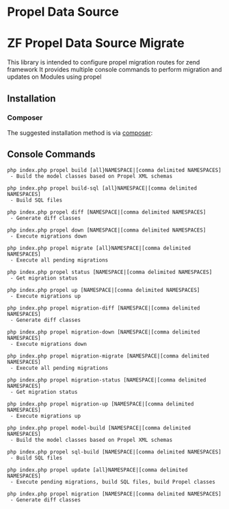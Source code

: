 # Propel Data Source
# ZF Propel Data Source Migrate

This library is intended to configure propel migration routes for zend framework
It provides multiple console commands to perform migration and updates on Modules using propel

## Installation

### Composer

The suggested installation method is via [composer](http://getcomposer.org/):

## Console Commands

```
php index.php propel build [all}NAMESPACE|[comma delimited NAMESPACES]                
 - Build the model classes based on Propel XML schemas
```

```
php index.php propel build-sql [all}NAMESPACE|[comma delimited NAMESPACES]            
 - Build SQL files
```

```
php index.php propel diff [NAMESPACE|[comma delimited NAMESPACES]                 
 - Generate diff classes
```

```
php index.php propel down [NAMESPACE|[comma delimited NAMESPACES]                 
 - Execute migrations down
```

```
php index.php propel migrate [all}NAMESPACE|[comma delimited NAMESPACES]              
 - Execute all pending migrations
```

```
php index.php propel status [NAMESPACE|[comma delimited NAMESPACES]               
 - Get migration status
```

```
php index.php propel up [NAMESPACE|[comma delimited NAMESPACES]                   
 - Execute migrations up
```

```
php index.php propel migration-diff [NAMESPACE|[comma delimited NAMESPACES]       
 - Generate diff classes
```

```
php index.php propel migration-down [NAMESPACE|[comma delimited NAMESPACES]       
 - Execute migrations down
```

```
php index.php propel migration-migrate [NAMESPACE|[comma delimited NAMESPACES]    
 - Execute all pending migrations
```

```
php index.php propel migration-status [NAMESPACE|[comma delimited NAMESPACES]     
 - Get migration status
```

```
php index.php propel migration-up [NAMESPACE|[comma delimited NAMESPACES]         
 - Execute migrations up
```

```
php index.php propel model-build [NAMESPACE|[comma delimited NAMESPACES]          
 - Build the model classes based on Propel XML schemas
```

```
php index.php propel sql-build [NAMESPACE|[comma delimited NAMESPACES]            
 - Build SQL files
```

```
php index.php propel update [all}NAMESPACE|[comma delimited NAMESPACES]               
 - Execute pending migrations, build SQL files, build Propel classes
```

```
php index.php propel migration [NAMESPACE|[comma delimited NAMESPACES]       
 - Generate diff classes
```


